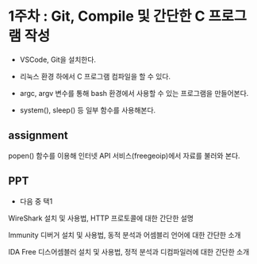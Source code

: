 # 1주차 : Git, Compile 및 간단한 C 프로그램 작성

* VSCode, Git을 설치한다.

* 리눅스 환경 하에서 C 프로그램 컴파일을 할 수 있다.

* argc, argv 변수를 통해 bash 환경에서 사용할 수 있는 프로그램을 만들어본다.

* system(), sleep() 등 일부 함수를 사용해본다.

## assignment

popen() 함수를 이용해 인터넷 API 서비스(freegeoip)에서 자료를 불러와 본다.

## PPT

* 다음 중 택1

WireShark 설치 및 사용법, HTTP 프로토콜에 대한 간단한 설명

Immunity 디버거 설치 및 사용법, 동적 분석과 어셈블리 언어에 대한 간단한 소개

IDA Free 디스어셈블러 설치 및 사용법, 정적 분석과 디컴파일러에 대한 간단한 소개